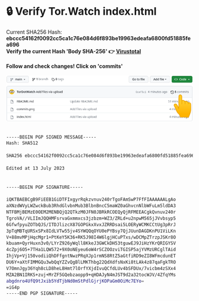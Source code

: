 # 🔒 Verify Tor.Watch index.html <br>
Current SHA256 Hash: <strong>ebccc54162f0092cc5ca1c76e084d6f893be19963edeafa6800fd51885fea696</strong> <br>
<strong>Verify the current Hash 'Body SHA-256' 👉 </strong> **[Virustotal](https://www.virustotal.com/gui/url/07d46003ab6804129ea73c3106102f6ec9b5bccf86aa35223c913e11eaacad20/details)**
<br>
<br>
<strong>Follow and check changes! Click on 'commits'</strong> <br>
<br>
![Screenshot](commits.png)
<br>
<br />
```bash
-----BEGIN PGP SIGNED MESSAGE-----
Hash: SHA512

SHA256 ebccc54162f0092cc5ca1c76e084d6f893be19963edeafa6800fd51885fea696

Edited at 13 July 2023


-----BEGIN PGP SIGNATURE-----

iQKTBAEBCgB9FiEEB1GiDTFIxgyrRqkzvnuv240rTgoFAmSwP7FfFIAAAAAALgAo
aXNzdWVyLWZwckBub3RhdGlvbnMub3BlbnBncC5maWZ0aGhvcnNlbWFuLm5ldDA3
NTFBMjBEMzE0OEM2MENBQjQ2QTkzM0JFN0JBRkRCOEQyQjRFMEEACgkQvnuv240r
TgroVA//VLIImJQQHMFsrvaGxmmxcs3jzbzm+WZ3/ZRLd+u2npwM565jJVvbsyp5
6GfwfpyuZOTbQJS/ITDJlizcX87GOPGkxXvxJZRRDsai5LOERyWCMKCCtUg3pRrJ
3pTqMBTqURSxSPx8IdLVTw55jv4SYWQQqOYU0ePYBsy7QjJUunDAGDKnPU1ViLKn
V+88mvMPjHqcMgr1+PtKeY5K36+RK5J98I4W6lgjHCuPTxs/wDCMpZTrzpJSKr8O
kbuam+QyrHuxn3v0/LYrZ926yWqll8KkeJ3GWCkDH53tguwEJ9JiHzYKrQRIGYSV
4cZpj6O5+7THa1LQW572+9X0oNEyeu6oW4rSCZOOzviTGISP5ajYVMzURCglTAid
IhjVp+Vj150vodiiQhDFfgntNwzPRqXJp1rmNS8RtZ5aGtfiRD9eZI8WFmcdunET
DU6Y+aXtFIMMGQu3wbQqYZZvQgBlLMKThbg22QdXdfsNxKi8tLAk4z87qaFgkTRO
V7OmnJgy36Yqh8cLD8heL8Hmt7lOrfYXjdIvuQCfdLUv4bSFDUx/7vicbm4zSXx4
MZA2BN1IRKS+zuj+MrZF5GQebzaopp9+qHDAJyN4mJST9d2a32tocWJV/4ZfqYMs
abgdnro4UfQ9tJxib5YdTjbNd0mStPdlGjrjKOPaGm0OiMc7EYo=
=iG4p
-----END PGP SIGNATURE-----
```
